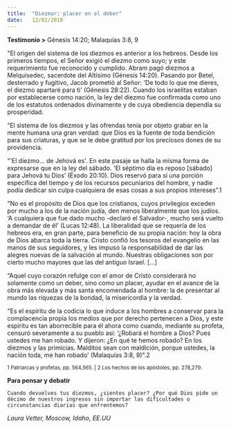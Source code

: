 ```yaml
---
title:  "Diezmar: placer en el deber"
date:   12/02/2018
---
```


**Testimonio >** Génesis 14:20; Malaquías 3:8, 9

"El origen del sistema de los diezmos es anterior a los hebreos. Desde los primeros tiempos, el Señor exigió el diezmo como suyo; y este requerimiento fue reconocido y cumplido. Abram pagó diezmos a Melquisedec, sacerdote del Altísimo (Génesis 14:20). Pasando por Betel, desterrado y fugitivo, Jacob prometió al Señor: 'De todo lo que me dieres, el diezmo apartaré para ti' (Génesis 28:22). Cuando los israelitas estaban por establecerse como nación, la ley del diezmo fue confirmada como uno de los estatutos ordenados divinamente y de cuya obediencia dependía su prosperidad. 

“El sistema de los diezmos y las ofrendas tenía por objeto grabar en la mente humana una gran verdad: que Dios es la fuente de toda bendición para sus criaturas, y que se le debe gratitud por los preciosos dones de su providencia. 

“'El diezmo... de Jehová es'. En este pasaje se halla la misma forma de expresarse que en la ley del sábado. 'El séptimo día es reposo [sábado] para Jehová tu Dios’ (Éxodo 20:10). Dios reservó para sí una porción específica del tiempo y de los recursos pecuniarios del hombre, y nadie podía dedicar sin culpa cualquiera de esas cosas a sus propios intereses".1 

"No es el propósito de Dios que los cristianos, cuyos privilegios exceden por mucho a los de la nación judía, den menos liberalmente que los judíos. ‘A cualquiera que fue dado mucho -declaró el Salvador-, mucho será vuelto a demandar de él' (Lucas 12:48). La liberalidad que se requería de los hebreos era, en gran parte, para beneficio de su propia nación: hoy la obra de Dios abarca toda la tierra. Cristo confió los tesoros del evangelio en las manos de sus seguidores, y les impuso la responsabilidad de dar las alegres nuevas de la salvación al mundo. Nuestras obligaciones son por cierto mucho mayores que las del antiguo Israel. [...] 

“Aquel cuyo corazón refulge con el amor de Cristo considerará no solamente como un deber, sino como un placer, ayudar en el avance de la obra más elevada y más santa encomendada al hombre: la de presentar al mundo las riquezas de la bondad, la misericordia y la verdad. 

"Es el espíritu de la codicia lo que induce a los hombres a conservar para la complacencia propia los medios que por derecho pertenecen a Dios, y este espíritu es tan aborrecible para él ahora como cuando, mediante su profeta, censuró severamente a su pueblo así: ‘¿Robará el hombre a Dios? Pues ustedes me han robado. Y dijeron: ¿En qué te hemos robado? En los diezmos y las primicias. Malditos sean con maldición, porque ustedes, la nación toda, me han robado' (Malaquías 3:8, 9)".2 

<sub>1 Patriarcas y profetas, pp. 564,565. | 2 Los hechos de los apóstoles, pp. 278,279.</sub>

**Para pensar y debatir**

`Cuando devuelves tus diezmos, ¿sientes placer? ¿Por qué Dios pide un décimo de nuestros ingresos sin importar las dificultades o circunstancias diarias que enfrentemos?`

_Laura Vetter, Moscow, Idaho, EE.UU_
